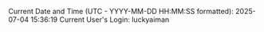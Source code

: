 Current Date and Time (UTC - YYYY-MM-DD HH:MM:SS formatted): 2025-07-04 15:36:19
Current User's Login: luckyaiman
